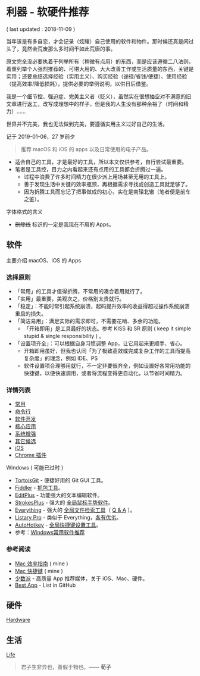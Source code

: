 # 利器 - 软硬件推荐

\( last updated : 2018-11-09 \)

当年该是有多自恋，才会记录（炫耀）自己使用的软件和物件。那时候还真是闲过头了，竟然会荒废那么多时间干如此荒唐的事。

原文完全没必要执着于列举所有（稍微有点用）的东西，而是应该遵循二八法则，着重列举个人强烈推荐的、可堪大用的、大大改善工作或生活质量的东西，关键是实用；还要总结选择经验（实用主义）、购买经验（途径/省钱/便捷）、使用经验（提高效率/降低损耗），提供必要的举例说明，以供日后借鉴。

我是一个细节控、强迫症、完美主义者（贬义），虽然实在很想抽空对不满意的旧文章进行返工，改写成理想中的样子，但是我的人生没有那种余裕了（时间和精力）……

世界并不完美，我也无法做到完美，要遵循实用主义过好自己的生活。

记于 2019-01-06，27 岁前夕

> 推荐 macOS 和 iOS 的 apps 以及日常使用的电子产品。

* 适合自己的工具，才是最好的工具，所以本文仅供参考，自行尝试最重要。
* 笔者是工具控，目力之内看起来还有点用的工具都会折腾过一遍。
  * 过程中浪费了许多时间精力在很少派上用场甚至无用的工具上。
  * 善于发现生活中关键的效率瓶颈，再根据需求寻找或创造工具就足够了。
  * 因为折腾工具而忘记了把事做成的初心，实在是南辕北辙（笔者便是前车之鉴）。

字体格式的含义

* ~~删除线~~ 标识的一定是我现在不用的 Apps。

## 软件

主要介绍 macOS、iOS 的 Apps

### 选择原则

* 「常用」的工具才值得折腾，不常用的凑合着用就行了。
* 「实用」最重要，美观次之，价格别太贵就行。
* 「稳定」：不能时常引起系统崩溃，起码提升效率的收益得超过操作系统崩溃重启的损失。
* 「简洁易用」：满足实际的需求即可，不需要花哨、多余的功能。
  * 「开箱即用」是工具最好的状态。参考 KISS 和 SR 原则 \( keep it simple stupid & single responsibility \) 。
* 「设置项齐全」：可以根据自身习惯调整 App，让它用起来更顺手、省心。
  * 开箱即用虽好，但我也认同「为了极致高效或完成复杂工作的工具而提高复杂度」的理念，例如 IDE、PS
  * 软件设置项合理够用就行，不一定非要很齐全，例如设置好各常用功能的快捷键，以便快速调用，或者将流程变得更自动化，以节省时间精力。

### 详情列表

* [常用](../../mac/apps/common.md)
* [命令行](cli.md)
* [软件开发](../../mac/apps/development.md)
* [核心应用](../../mac/apps/core-apps.md)
* [系统增强](../../mac/apps/system-enhanced.md)
* [其它候选](../../mac/apps/candidates.md)
* [iOS](ios.md)
* [Chrome 插件](../../mac/apps/chrome-plugins.md)

Windows \( 可能已过时 \)

* [TortoisGit](https://tortoisegit.org/) - 便捷好用的 Git GUI 工具。
* [Fiddler](http://www.telerik.com/fiddler) - [抓包工具](http://m.open-open.com/m/lib/view/1375954572906.html)。
* [EditPlus](https://www.editplus.com/) - 功能强大的文本编辑软件。
* [StrokesPlus](http://www.strokesplus.com/) - 强大的 [全局鼠标手势软件](http://bbs.kafan.cn/thread-1410275-1-1.html)。
* [Everything](https://www.voidtools.com/) - 强大的 [全局文件检索工具](http://xbeta.info/everything-search-tool.htm)（ [Q & A](http://my.oschina.net/alphajay/blog/79431?fromerr=k12K2L1s) ）。
* [Listary Pro](http://www.listary.com/) - 类似于 Everything，[各有优劣](http://www.iplaysoft.com/listary.html)。
* [AutoHotkey](https://autohotkey.com/) - [全局快捷键设置工具](http://xbeta.info/autohotkey-guide-2.htm)。
* 参考：[Windows常用软件推荐](http://wsgzao.github.io/post/windows/)

### 参考阅读

* [Mac 效率指南](../../mac/efficiency.md) \( mine \)
* [Mac 快捷键](../../mac/shortcuts/) \( mine \)
* [少数派](http://sspai.com/) - 高质量 App 推荐媒体，关于 iOS、Mac、硬件。
* [Best App](https://github.com/hzlzh/Best-App) - List in GitHub

## 硬件

[Hardware](hardware.md)

## 生活

[Life](life.md)

> 君子生非异也，善假于物也。—— **荀子**

